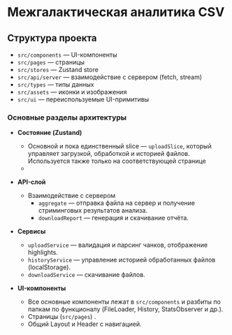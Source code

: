 # Межгалактическая аналитика CSV

## Структура проекта

- `src/components` — UI-компоненты
- `src/pages` — страницы
- `src/stores` — Zustand store
- `src/api/server` — взаимодействие с сервером (fetch, stream)
- `src/types` — типы данных
- `src/assets` — иконки и изображения
- `src/ui` — переиспользуемые UI-примитивы

### Основные разделы архитектуры

- **Состояние (Zustand)**

  - Основной и пока единственный slice — `uploadSlice`, который управляет загрузкой, обработкой и историей файлов. Используется также только на соответствующей странице
  - 
- **API-слой**

  - Взаимодействие с сервером
    - `aggregate` — отправка файла на сервер и получение стриминговых результатов анализа.
    - `downloadReport` — генерация и скачивание отчёта.

- **Сервисы**

  - `uploadService` — валидация и парсинг чанков, отображение highlights.
  - `historyService` — управление историей обработанных файлов (localStorage).
  - `downloadService` — скачивание файлов.
- **UI-компоненты**

  - Все основные компоненты лежат в `src/components` и разбиты по папкам по функционалу (FileLoader, History, StatsObserver и др.).
  - Страницы (`src/pages`) .
  - Общий Layout и Header с навигацией.
